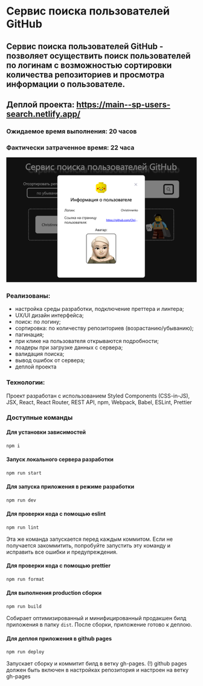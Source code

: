 # Cервис поиска пользователей GitHub

## Cервис поиска пользователей GitHub - позволяет осуществить поиск пользователей по логинам с возможностью сортировки количества репозиториев и просмотра информации о пользователе.

## Деплой проекта: https://main--sp-users-search.netlify.app/

### Ожидаемое время выполнения: 20 часов

### Фактически затраченное время: 22 часа

![скрин приложения](image.png)

### Реализованы:

- настройка среды разработки, подключение преттера и линтера;
- UX/UI дизайн интерфейса;
- поиск: по логину;
- сортировка: по количеству репозиториев (возрастанию/убыванию);
- пагинация;
- при клике на пользователя открываются подробности;
- лоадеры при загрузке данных с сервера;
- валидация поиска;
- вывод ошибок от сервера;
- деплой проекта

### Технологии:

Проект разработан с использованием Styled Components (CSS-in-JS), JSX, React, React Router, REST API, npm, Webpack, Babel, ESLint, Prettier

### Доступные команды

#### Для установки зависимостей

```sh
npm i
```

#### Запуск локального сервера разработки

```sh
npm run start
```

#### Для запуска приложения в режиме разработки

```sh
npm run dev
```

#### Для проверки кода с помощью eslint

```sh
npm run lint
```

Эта же команда запускается перед каждым коммитом.
Если не получается закоммитить, попробуйте запустить эту команду и исправить все ошибки и предупреждения.

#### Для проверки кода с помощью prettier

```sh
npm run format
```

#### Для выполнения production сборки

```sh
npm run build
```

Собирает оптимизированный и минифицированный продакшен билд приложения в папку `dist`.
После сборки, приложение готово к деплою.

#### Для деплоя приложения в github pages

```sh
npm run deploy
```

Запускает сборку и коммитит билд в ветку gh-pages.
(!) github pages должен быть включен в настройках репозитория и настроен на ветку gh-pages
